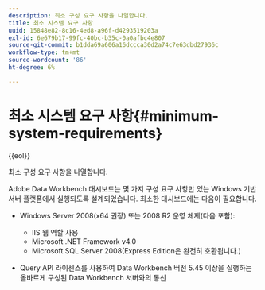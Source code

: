 ```yaml
---
description: 최소 구성 요구 사항을 나열합니다.
title: 최소 시스템 요구 사항
uuid: 15848e82-8c16-4ed8-a96f-d4293519203a
exl-id: 6e679b17-99fc-40bc-b35c-0a0afbc4e807
source-git-commit: b1dda69a606a16dccca30d2a74c7e63dbd27936c
workflow-type: tm+mt
source-wordcount: '86'
ht-degree: 6%

---
```


# 최소 시스템 요구 사항{#minimum-system-requirements}

{{eol}}

최소 구성 요구 사항을 나열합니다.

Adobe Data Workbench 대시보드는 몇 가지 구성 요구 사항만 있는 Windows 기반 서버 플랫폼에서 실행되도록 설계되었습니다. 최소한 대시보드에는 다음이 필요합니다.

* Windows Server 2008(x64 권장) 또는 2008 R2 운영 체제(다음 포함):

   * IIS 웹 역할 사용
   * Microsoft .NET Framework v4.0
   * Microsoft SQL Server 2008(Express Edition은 완전히 호환됩니다.)

* Query API 라이센스를 사용하여 Data Workbench 버전 5.45 이상을 실행하는 올바르게 구성된 Data Workbench 서버와의 통신
